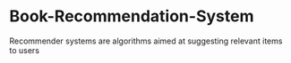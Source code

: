# Book-Recommendation-System
Recommender systems are algorithms aimed at suggesting relevant items to users

